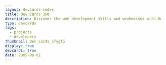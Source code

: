 ```yaml
---
layout: devcards-index
title: Dev Cards 360
description: Discover the web development skills and weaknesses with Dev Cards 360, a comprehensive Vue.js project showcase.
type: devcards
tags:
  - projects
  - developers
thumbnail: Dev_cards_sfygfo
display: true
devcards: true
date: 2005-09-01
---
```

